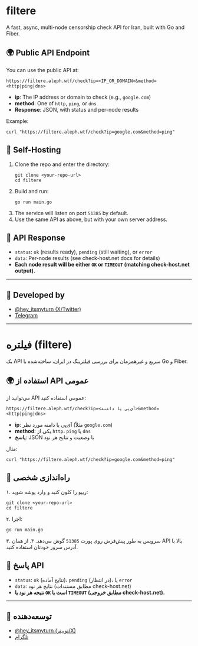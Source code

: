 # filtere

A fast, async, multi-node censorship check API for Iran, built with Go and Fiber.

## 🌍 Public API Endpoint

You can use the public API at:

```
https://filtere.aleph.wtf/check?ip=<IP_OR_DOMAIN>&method=<http|ping|dns>
```

- **ip**: The IP address or domain to check (e.g., `google.com`)
- **method**: One of `http`, `ping`, or `dns`
- **Response**: JSON, with status and per-node results

Example:
```
curl "https://filtere.aleph.wtf/check?ip=google.com&method=ping"
```

## 🚀 Self-Hosting

1. Clone the repo and enter the directory:
   ```
   git clone <your-repo-url>
   cd filtere
   ```
2. Build and run:
   ```
   go run main.go
   ```
3. The service will listen on port `51385` by default.
4. Use the same API as above, but with your own server address.

## 📝 API Response

- `status`: `ok` (results ready), `pending` (still waiting), or `error`
- `data`: Per-node results (see check-host.net docs for details)
- **Each node result will be either `OK` or `TIMEOUT` (matching check-host.net output).**

---

## 👤 Developed by
- [@hey_itsmyturn (X/Twitter)](https://x.com/hey_itsmyturn)
- [Telegram](https://t.me/itsthealephyouknowfromtwitter)

---

# فیلتره (filtere)

یک API سریع و غیرهمزمان برای بررسی فیلترینگ در ایران، ساخته‌شده با Go و Fiber.

## 🌍 استفاده از API عمومی

می‌توانید از API عمومی استفاده کنید:

```
https://filtere.aleph.wtf/check?ip=<آی‌پی یا دامنه>&method=<http|ping|dns>
```

- **ip**: آی‌پی یا دامنه مورد نظر (مثلاً `google.com`)
- **method**: یکی از `http`، `ping` یا `dns`
- **پاسخ**: JSON با وضعیت و نتایج هر نود

مثال:
```
curl "https://filtere.aleph.wtf/check?ip=google.com&method=ping"
```

## 🚀 راه‌اندازی شخصی

۱. ریپو را کلون کنید و وارد پوشه شوید:
   ```
   git clone <your-repo-url>
   cd filtere
   ```
۲. اجرا:
   ```
   go run main.go
   ```
۳. سرویس به طور پیش‌فرض روی پورت `51385` گوش می‌دهد.
۴. از همان API بالا با آدرس سرور خودتان استفاده کنید.

## 📝 پاسخ API

- `status`: `ok` (نتایج آماده)، `pending` (در انتظار)، یا `error`
- `data`: نتایج هر نود (مطابق مستندات check-host.net)
- **نتیجه هر نود یا `OK` است یا `TIMEOUT` (مطابق خروجی check-host.net).**

---

## 👤 توسعه‌دهنده
- [@hey_itsmyturn (توییتر/X)](https://x.com/hey_itsmyturn)
- [تلگرام](https://t.me/itsthealephyouknowfromtwitter)

